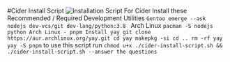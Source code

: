 #Cider Install Script
![Installation Script For Cider](https://github.com/CiderApp/Cider)
Install these Recommended / Required Development Utilities
`Gentoo
emerge --ask nodejs dev-vcs/git dev-lang/python:3.8
`
Arch Linux
`
pacman -S nodejs python
Arch Linux - pnpm
Install yay
git clone https://aur.archlinux.org/yay.git
cd yay
makepkg -si
cd ..
rm -rf yay
yay -S pnpm
`
to use this script run
`chmod u+x ./cider-install-script.sh && ./cider-install-script.sh --answer the questions`

